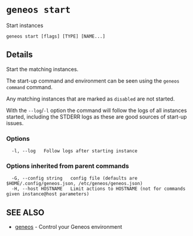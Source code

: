 # `geneos start`

Start instances

```text
geneos start [flags] [TYPE] [NAME...]
```

## Details

Start the matching instances.

The start-up command and environment can be seen using the `geneos
command` command.

Any matching instances that are marked as `disabled` are not started.

With the `--log`/`-l` option the command will follow the logs of all
instances started, including the STDERR logs as these are good
sources of start-up issues.

### Options

```text
  -l, --log   Follow logs after starting instance
```

### Options inherited from parent commands

```text
  -G, --config string   config file (defaults are $HOME/.config/geneos.json, /etc/geneos/geneos.json)
  -H, --host HOSTNAME   Limit actions to HOSTNAME (not for commands given instance@host parameters)
```

## SEE ALSO

* [geneos](geneos.md)	 - Control your Geneos environment
